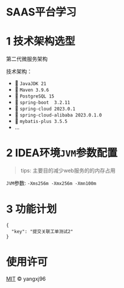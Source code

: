# SAAS平台学习

# 1 技术架构选型

第二代微服务架构

技术架构：

- 🚀️  `JavaJDK 21`
- 🚀️  `Maven 3.9.6`
- 🚀️  `PostgreSQL 15`
- 🚀️  `spring-boot  3.2.11`
- 🚀️  `spring-cloud 2023.0.1`
- 🚀️  `spring-cloud-alibaba 2023.0.1.0`
- 🚀️  `mybatis-plus 3.5.5`
- ...

# 2 IDEA环境`JVM`参数配置

> tips: 主要目的减少web服务的的内存占用

`JVM`参数: `-Xms256m -Xmx256m -Xmn100m`

# 3 功能计划

```json5
{
  "key": "提交关联工单测试2"
}
```

# 使用许可

[MIT](LICENSE) © yangxj96
